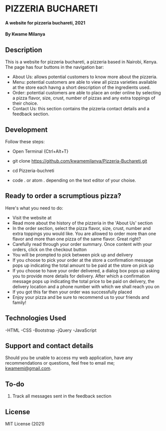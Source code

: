 # PIZZERIA BUCHARETI
#### A website for pizzeria buchareti, 2021
#### By **Kwame Milanya**
## Description
This is a website for pizzeria buchareti, a pizzeria based in Nairobi, Kenya. The page has four buttons in the navigation bar:
- About Us: allows potential customers to know more about the pizzeria.
- Menu: potential customers are able to view all pizza varieties available at the store each havng a short description of the ingredients used.
- Order: potential customers are able to place an order online by selecting a pizza flavor, size, crust, number of pizzas and any extra toppings of their choice. 
- Contact Us: this section contains the pizzeria contact details and a feedback section.
## Development
Follow these steps:
* Open Terminal {Ctrl+Alt+T}

* git clone https://github.com/kwamemilanya/Pizzeria-Buchareti.git

* cd Pizzeria-buchreti

* code . or atom . depending on the text editor of your choise.
## Ready to order a scrumptious pizza?
Here's what you need to do:
- Visit the website at 
- Read more about the history of the pizzeria in the 'About Us' section
- In the order section, select the pizza flavor, size, crust, number and extra toppings you would like. You are allowed to order more than one flavor and more than one pizza of the same flavor. Great right?
- Carefully read through your order summary. Once content with your orders, click on the checkout button
- You will be prompted to pick between pick up and delivery
- If you choose to pick your order at the store a confirmation message pops up indicating the total amount to be paid at the store on pick up
- If you choose to have your order delivered, a dialog box pops up asking you to provide more details for delivery. After which a confirmation message pops up indicating the total price to be paid on delivery, the delivery location and a phone number with which we shall reach you on
- If you got this far then your order was successfully placed
- Enjoy your pizza and be sure to recommend us to your friends and family!

## Technologies Used
 -HTML 
 -CSS 
 -Bootstrap 
 -jQuery 
 -JavaScript

## Support and contact details
Should you be unable to access my web application, have any recommendations or questions, feel free to email me; kwamemi@gmail.com.

## To-do
1. Track all messages sent in the feedback section

## License
MIT License (2021)
